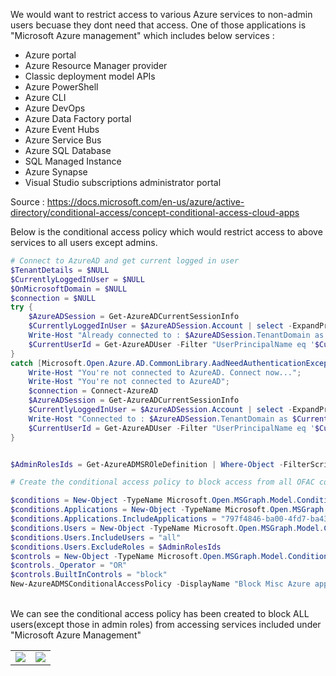 
We would want to restrict access to various Azure services to non-admin users becuase they dont need that access.
One of those applications is "Microsoft Azure management" which includes below services :

<ul>
    <li>Azure portal</li>
    <li>Azure Resource Manager provider</li>
    <li>Classic deployment model APIs</li>
    <li>Azure PowerShell</li>
    <li>Azure CLI</li>
    <li>Azure DevOps</li>
    <li>Azure Data Factory portal</li>
    <li>Azure Event Hubs</li>
    <li>Azure Service Bus</li>
    <li>Azure SQL Database</li>
    <li>SQL Managed Instance</li>
    <li>Azure Synapse</li>
    <li>Visual Studio subscriptions administrator portal</li>
</ul>
Source : <a href="https://docs.microsoft.com/en-us/azure/active-directory/conditional-access/concept-conditional-access-cloud-apps">https://docs.microsoft.com/en-us/azure/active-directory/conditional-access/concept-conditional-access-cloud-apps</a> <br>

Below is the conditional access policy which would restrict access to above services to all users except admins.

```PowerShell
# Connect to AzureAD and get current logged in user
$TenantDetails = $NULL
$CurrentlyLoggedInUser = $NULL
$OnMicrosoftDomain = $NULL
$connection = $NULL
try { 
	$AzureADSession = Get-AzureADCurrentSessionInfo
	$CurrentlyLoggedInUser = $AzureADSession.Account | select -ExpandProperty Id
	Write-Host "Already connected to : $AzureADSession.TenantDomain as $CurrentlyLoggedInUser"
	$CurrentUserId = Get-AzureADUser -Filter "UserPrincipalName eq '$CurrentlyLoggedInUser'" | select -ExpandProperty ObjectId
} 
catch [Microsoft.Open.Azure.AD.CommonLibrary.AadNeedAuthenticationException] { 
	Write-Host "You're not connected to AzureAD. Connect now..."; 
	Write-Host "You're not connected to AzureAD"; 
	$connection = Connect-AzureAD
	$AzureADSession = Get-AzureADCurrentSessionInfo
	$CurrentlyLoggedInUser = $AzureADSession.Account | select -ExpandProperty Id
	Write-Host "Connected to : $AzureADSession.TenantDomain as $CurrentlyLoggedInUser"
	$CurrentUserId = Get-AzureADUser -Filter "UserPrincipalName eq '$CurrentlyLoggedInUser'" | select -ExpandProperty ObjectId
}


$AdminRolesIds = Get-AzureADMSROleDefinition | Where-Object -FilterScript {$_.DisplayName -like '*Administrator'}| select -ExpandProperty Id

# Create the conditional access policy to block access from all OFAC countries to all apps for all users except the currently logged in user

$conditions = New-Object -TypeName Microsoft.Open.MSGraph.Model.ConditionalAccessConditionSet
$conditions.Applications = New-Object -TypeName Microsoft.Open.MSGraph.Model.ConditionalAccessApplicationCondition
$conditions.Applications.IncludeApplications = "797f4846-ba00-4fd7-ba43-dac1f8f63013"
$conditions.Users = New-Object -TypeName Microsoft.Open.MSGraph.Model.ConditionalAccessUserCondition
$conditions.Users.IncludeUsers = "all"
$conditions.Users.ExcludeRoles = $AdminRolesIds
$controls = New-Object -TypeName Microsoft.Open.MSGraph.Model.ConditionalAccessGrantControls
$controls._Operator = "OR"
$controls.BuiltInControls = "block"
New-AzureADMSConditionalAccessPolicy -DisplayName "Block Misc Azure apps for non-admin users" -State "Enabled" -Conditions $conditions -GrantControls $controls
```

<br>
We can see the conditional access policy has been created to block ALL users(except those in admin roles) from accessing services included under "Microsoft Azure Management"
<table>
    <tr>
        <td><img src="../../../images/o365security/block-misc-azure-services-01.png"></img></td>
        <td><img src="../../../images/o365security/block-misc-azure-services-02.png"></img></td>
    </tr>
</table>